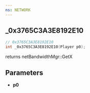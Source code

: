 ```yaml
---
ns: NETWORK
---
```

## _0x3765C3A3E8192E10

```c
// 0x3765C3A3E8192E10
int _0x3765C3A3E8192E10(Player p0);
```

returns netBandwidthMgr::GetX

## Parameters
* **p0**

